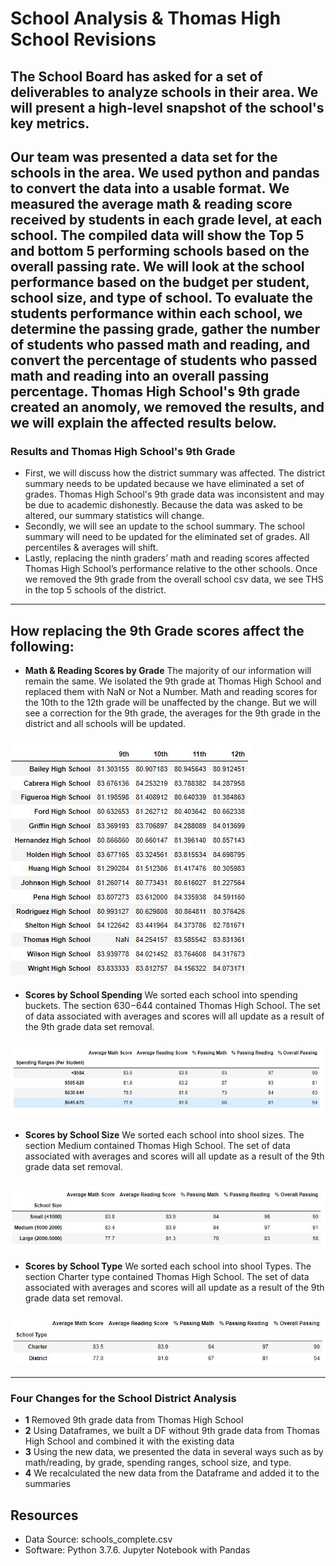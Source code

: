 # School Analysis & Thomas High School Revisions

## The School Board has asked for a set of deliverables to analyze schools in their area. We will present a high-level snapshot of the school's key metrics. 

Our team was presented a data set for the schools in the area. We used python and pandas to convert the data into a usable format. We measured the average math & reading score received by students in each grade level, at each school. The compiled data will show the Top 5 and bottom 5 performing schools based on the overall passing rate. We will look at the school performance based on the budget per student, school size, and type of school. To evaluate the students performance within each school, we determine the passing grade, gather the number of students who passed math and reading, and convert the percentage of students who passed math and reading into an overall passing percentage. Thomas High School's 9th grade created an anomoly, we removed the results, and we will explain the affected results below. 
---
### Results and Thomas High School's 9th Grade
 - First, we will discuss how the district summary was affected. The district summary needs to be updated because we have eliminated a set of grades. Thomas High School's 9th grade data was inconsistent and may be due to academic dishonestly. Because the data was asked to be altered, our summary statistics will change. 
 - Secondly, we will see an update to the school summary. The school summary will need to be updated for the eliminated set of grades. All percentiles & averages will shift. 
 - Lastly, replacing the ninth graders’ math and reading scores affected Thomas High School’s performance relative to the other schools. Once we removed the 9th grade from the overall school csv data, we see THS in the top 5 schools of the district. 
---

## How replacing the 9th Grade scores affect the following:
   - **Math & Reading Scores by Grade** The majority of our information will remain the same. We isolated the 9th grade at Thomas High School and replaced them with NaN or Not a Number. Math and reading scores for the 10th to the 12th grade will be unaffected by the change. But we will see a correction for the 9th grade, the averages for the 9th grade in the district and all schools will be updated.  
### ![Math and reading scores by grade](https://github.com/ScottyMacCVC/School_District_Analysis/blob/main/Resources/Math%20and%20reading%20scores%20by%20grade.JPG)
  - **Scores by School Spending** We sorted each school into spending buckets. The section $630-$644 contained Thomas High School. The set of data associated with averages and scores will all update as a result of the 9th grade data set removal. 
### ![District Scores & Percentages by Spending Ranges](https://github.com/ScottyMacCVC/School_District_Analysis/blob/main/Resources/District%20Scores%20%26%20Percentages%20by%20Spending%20Ranges.JPG)
  - **Scores by School Size** We sorted each school into shool sizes. The section Medium contained Thomas High School. The set of data associated with averages and scores will all update as a result of the 9th grade data set removal. 
### ![District Scores & Percentages by School Size](https://github.com/ScottyMacCVC/School_District_Analysis/blob/main/Resources/District%20Scores%20%26%20Percentages%20by%20School%20Size.JPG) 
  - **Scores by School Type** We sorted each school into shool Types. The section Charter type contained Thomas High School. The set of data associated with averages and scores will all update as a result of the 9th grade data set removal. 
### ![District Scores & Percentages by School Type](https://github.com/ScottyMacCVC/School_District_Analysis/blob/main/Resources/District%20Scores%20%26%20Percentages%20by%20School%20Type.JPG) 

---
### Four Changes for the School District Analysis
- **1** Removed 9th grade data from Thomas High School 
- **2** Using Dataframes, we built a DF without 9th grade data from Thomas High School and combined it with the existing data 
- **3** Using the new data, we presented the data in several ways such as by math/reading, by grade, spending ranges, school size, and type. 
- **4** We recalculated the new data from the Dataframe and added it to the summaries


## Resources
- Data Source: schools_complete.csv
- Software: Python 3.7.6. Jupyter Notebook with Pandas

